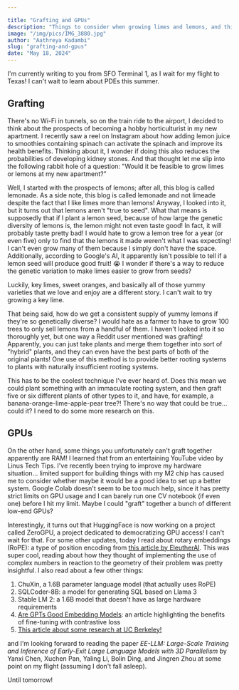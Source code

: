```yaml
---

title: "Grafting and GPUs"
description: "Things to consider when growing limes and lemons, and thinking about my GPU limitations."
image: "/img/pics/IMG_3880.jpg"
author: "Aathreya Kadambi"
slug: "grafting-and-gpus"
date: "May 18, 2024"
---
```


I'm currently writing to you from SFO Terminal 1, as I wait for my flight to Texas! I can't wait to learn about PDEs this summer.

## Grafting

There's no Wi-Fi in tunnels, so on the train ride to the airport, I decided to think about the prospects of becoming a hobby horticulturist in my new apartment. I recently saw a reel on Instagram about how adding lemon juice to smoothies containing spinach can activate the spinach and improve its health benefits. Thinking about it, I wonder if doing this also reduces the probabilities of developing kidney stones. And that thought let me slip into the following rabbit hole of a question: "Would it be feasible to grow limes or lemons at my new apartment?"

Well, I started with the prospects of lemons; after all, this blog is called lemonade. As a side note, this blog is called lemonade and not limeade despite the fact that I like limes more than lemons! Anyway, I looked into it, but it turns out that lemons aren't "true to seed". What that means is supposedly that if I plant a lemon seed, because of how large the genetic diversity of lemons is, the lemon might not even taste good! In fact, it will probably taste pretty bad! I would hate to grow a lemon tree for a year (or even five) only to find that the lemons it made weren't what I was expecting! I can't even grow many of them because I simply don't have the space. Additionally, according to Google's AI, it apparently isn't possible to tell if a lemon seed will produce good fruit! 😭 I wonder if there's a way to reduce the genetic variation to make limes easier to grow from seeds?

Luckily, key limes, sweet oranges, and basically all of those yummy varieties that we love and enjoy are a different story. I can't wait to try growing a key lime.

That being said, how do we get a consistent supply of yummy lemons if they're so genetically diverse? I would hate as a farmer to have to grow 100 trees to only sell lemons from a handful of them. I haven't looked into it so thoroughly yet, but one way a Reddit user mentioned was grafting! Apparently, you can just take plants and merge them together into sort of "hybrid" plants, and they can even have the best parts of both of the original plants! One use of this method is to provide better rooting systems to plants with naturally insufficient rooting systems.

This has to be the coolest technique I've ever heard of. Does this mean we could plant something with an immaculate rooting system, and then graft five or six different plants of other types to it, and have, for example, a banana-orange-lime-apple-pear tree?! There's no way that could be true... could it? I need to do some more research on this.

## GPUs

On the other hand, some things you unfortunately can't graft together apparently are RAM! I learned that from an entertaining YouTube video by Linus Tech Tips. I've recently been trying to improve my hardware situation... limited support for building things with my M2 chip has caused me to consider whether maybe it would be a good idea to set up a better system. Google Colab doesn't seem to be too much help, since it has pretty strict limits on GPU usage and I can barely run one CV notebook (if even one) before I hit my limit. Maybe I could "graft" together a bunch of different low-end GPUs?

Interestingly, it turns out that HuggingFace is now working on a project called ZeroGPU, a project dedicated to democratizing GPU access! I can't wait for that. For some other updates, today I read about rotary embeddings (RoPE): a type of position encoding from [this article by EleutherAI](https://blog.eleuther.ai/rotary-embeddings/). This was super cool, reading about how they thought of implementing the use of complex numbers in reaction to the geometry of their problem was pretty insightful. I also read about a few other things:
1. ChuXin, a 1.6B parameter language model (that actually uses RoPE)
2. SQLCoder-8B: a model for generating SQL based on Llama 3
3. Stable LM 2: a 1.6B model that doesn't have as large hardware requirements
4. [Are GPTs Good Embedding Models](https://towardsdatascience.com/are-gpts-good-embedding-models-28d8ef6f3f63): an article highlighting the benefits of fine-tuning with contrastive loss
5. [This article about some research at UC Berkeley!](https://www.marktechpost.com/2024/05/11/uc-berkeley-researchers-introduce-learnable-latent-codes-as-bridges-lcb-a-novel-ai-approach-that-combines-the-abstract-reasoning-capabilities-of-large-language-models-with-low-level-action-policies/)

and I'm looking forward to reading the paper *EE-LLM: Large-Scale Training and Inference of Early-Exit Large Language Models with 3D Parallelism* by Yanxi Chen, Xuchen Pan, Yaling Li, Bolin Ding, and Jingren Zhou at some point on my flight (assuming I don't fall asleep).

Until tomorrow!
